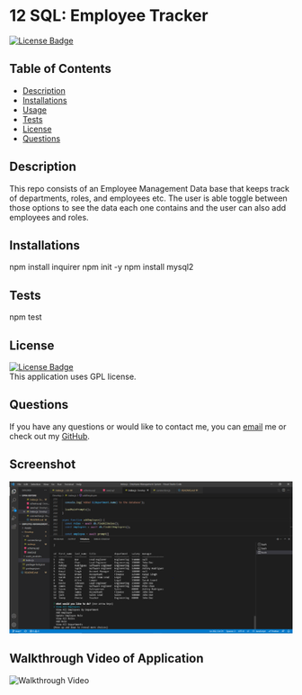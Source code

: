 # 12 SQL: Employee Tracker

[![License Badge](https://img.shields.io/static/v1?label=License&message=GPL&color=purple&?style=plastic&link=https://choosealicense.com/licenses/gpl-3.0/)](https://choosealicense.com/licenses/gpl-3.0/)
  ## Table of Contents
  - [Description](#Description)
  - [Installations](#Installations)
  - [Usage](#Usage)
  - [Tests](#Tests)
  - [License](#License)
  - [Questions](#Questions)
  ## Description
  This repo consists of an Employee Management Data base that keeps track of departments, roles, and employees etc. The user is able toggle between those options to see the data each one contains and the user can also add employees and roles.
  ## Installations
  npm install inquirer
  npm init -y
  npm install mysql2
  ## Tests
  npm test
  ## License
  [![License Badge](https://img.shields.io/static/v1?label=License&message=GPL&color=purple&?style=plastic&link=https://choosealicense.com/licenses/gpl-3.0/)](https://choosealicense.com/licenses/gpl-3.0/)
  </br>
  This application uses GPL license. 
  ## Questions 
  If you have any questions or would like to contact me, you can [email](mailto:bjtsmith23@gmail.com) me
  or check out my [GitHub](https://github.com/bjtsmith23).

  ## Screenshot

![Screenshot of Application](https://github.com/bjtsmith23/Employee-Management-System/blob/main/Assets/Capture.PNG)

 ## Walkthrough Video of Application

![Walkthrough Video](https://watch.screencastify.com/v/nQXygzXDBKAKIYGYGgBe)
